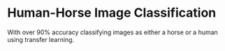 # Human-Horse Image Classification

With over 90% accuracy classifying images as either a horse or a human using transfer learning.
